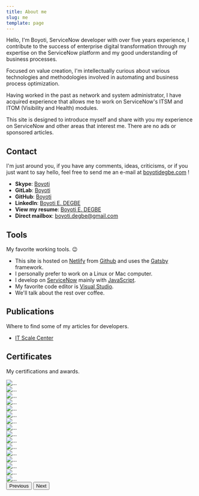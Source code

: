 ```yaml
---
title: About me
slug: me
template: page
---
```


Hello, I'm Boyoti, ServiceNow developer with over five years experience, I contribute to the success of enterprise digital transformation through my expertise on the ServiceNow platform and my good understanding of business processes.

Focused on value creation, I'm intellectually curious about various technologies and methodologies involved in automating and business process optimization.

Having worked in the past as network and system administrator, I have acquired experience that allows me to work on ServiceNow's ITSM and ITOM (Visibility and Health) modules.

This site is designed to introduce myself and share with you my experience on ServiceNow and other areas that interest me. There are no ads or sponsored articles.

## Contact

I'm just around you, if you have any comments, ideas, criticisms, or if you just want to say hello, feel free to send me an e-mail at [boyotidegbe.com](mailto:hello@boyotidegbe.com) !

- **Skype**: [Boyoti](https://join.skype.com/invite/kH0u8NX4RoyD?call)
- **GitLab**: [Boyoti](https:/gitlab.com/Boyoti)
- **GitHub**: [Boyoti](https://github.com/Boyoti)
- **LinkedIn**: [Boyoti E. DEGBE](https://www.linkedin.com/in/boyoti-essohouna-degbe/)
- **View my resume**: [Boyoti E. DEGBE](/resume)
- **Direct mailbox**: [boyoti.degbe@gmail.com](mailto:boyoti.degbe@gmail.com)

## Tools

My favorite working tools. 😉

- This site is hosted on [Netlify](https://www.netlify.com/) from [Github](https://github.com/) and uses the [Gatsby](https://www.gatsbyjs.com/) framework.
- I personally prefer to work on a Linux or Mac computer.
- I develop on [ServiceNow](https://www.servicenow.com/) mainly with [JavaScript](https://www.javascript.com/).
- My favorite code editor is [Visual Studio](https://visualstudio.microsoft.com/).
- We'll talk about the rest over coffee.


## Publications

Where to find some of my articles for developers.

- <a href="https://itscalecenter.com/" target="_blank">IT Scale Center</a>

## Certificates

My certifications and awards.

<div id="carouselExampleInterval" class="carousel slide" data-bs-ride="carousel">
  <!-- <div class="carousel-indicators">
    <button type="button" data-bs-target="#carouselExampleInterval" data-bs-slide-to="0" class="active" aria-current="true" aria-label="Slide 1"></button>
    <button type="button" data-bs-target="#carouselExampleInterval" data-bs-slide-to="1" aria-label="Slide 2"></button>
    <button type="button" data-bs-target="#carouselExampleInterval" data-bs-slide-to="2" aria-label="Slide 3"></button>
  </div> -->
  <div class="carousel-inner">
    <!-- To define the display duration : (class="carousel-item active" data-bs-interval="6000")
    Valid certification size : Width (2479) Height (1744) (https://photoutils.com/) -->
    <div class="carousel-item active">
      <img src="../images/certifications/CISDiscovery.jpg" class="d-block w-100" alt="...">
      <!-- <div class="carousel-caption d-none d-md-block">
        <h5 class="itscCarousel">ServiceNow ITOM</h5>
        <p class="itscCarousel">Discovery Implementation Specialist Certification</p>
      </div> -->
    </div>
    <div class="carousel-item">
      <img src="../images/certifications/CISEventManagement.jpg" class="d-block w-100" alt="...">
      <!-- <div class="carousel-caption d-none d-md-block">
        <h5 class="itscCarousel">ServiceNow ITOM</h5>
        <p class="itscCarousel">Event Management Implementation Specialist Certification</p>
      </div> -->
    </div>
    <div class="carousel-item">
      <img src="../images/certifications/CAD.jpg" class="d-block w-100" alt="...">
      <!-- <div class="carousel-caption d-none d-md-block">
        <h5 class="itscCarousel">ServiceNow Platform</h5>
        <p class="itscCarousel">Application Developer Certification</p>
      </div> -->
    </div>
    <div class="carousel-item">
      <img src="../images/certifications/CSA.jpg" class="d-block w-100" alt="...">
      <!-- <div class="carousel-caption d-none d-md-block">
        <h5 class="itscCarousel">ServiceNow Platform</h5>
        <p class="itscCarousel">System Administrator Certification</p>
      </div> -->
    </div>
    <div class="carousel-item">
      <img src="../images/certifications/ITILV4.jpg" class="d-block w-100" alt="...">
      <!-- <div class="carousel-caption d-none d-md-block">
        <h5 class="itscCarousel">IT Service Management</h5>
        <p class="itscCarousel">ITIL® 4 Foundation Certification</p>
      </div> -->
    </div>
    <div class="carousel-item">
      <img src="../images/certifications/PRINCE2Agile.jpg" class="d-block w-100" alt="...">
      <!-- <div class="carousel-caption d-none d-md-block">
        <h5 class="itscCarousel">Agile Project Management</h5>
        <p class="itscCarousel">PRINCE2® Agile Foundation Certification</p>
      </div> -->
    </div>
    <div class="carousel-item">
      <img src="../images/certifications/AZ900.jpg" class="d-block w-100" alt="...">
      <!-- <div class="carousel-caption d-none d-md-block">
        <h5 class="itscCarousel">Microsoft Azure</h5>
        <p class="itscCarousel">AZ 900 Azure Fundamentals Certification</p>
      </div> -->
    </div>
    <div class="carousel-item">
      <img src="../images/certifications/CMDBHealth.jpg" class="d-block w-100" alt="...">
      <!-- <div class="carousel-caption d-none d-md-block">
        <h5 class="itscCarousel">ServiceNow ITOM</h5>
        <p class="itscCarousel">CMDB Health Micro-Certification</p>
      </div> -->
    </div>
    <div class="carousel-item">
      <img src="../images/certifications/ConfigureCMDB.jpg" class="d-block w-100" alt="...">
      <!-- <div class="carousel-caption d-none d-md-block">
        <h5 class="itscCarousel">ServiceNow ITOM</h5>
        <p class="itscCarousel">CMDB Configuration Micro-Certification</p>
      </div> -->
    </div>
    <div class="carousel-item">
      <img src="../images/certifications/IntegrationHub.jpg" class="d-block w-100" alt="...">
      <!-- <div class="carousel-caption d-none d-md-block">
        <h5 class="itscCarousel">ServiceNow Platform</h5>
        <p class="itscCarousel">Integration Hub Micro-Certification</p>
      </div> -->
    </div>
    <div class="carousel-item">
      <img src="../images/certifications/FlowDesigner.jpg" class="d-block w-100" alt="...">
      <!-- <div class="carousel-caption d-none d-md-block">
        <h5 class="itscCarousel">ServiceNow Platform</h5>
        <p class="itscCarousel">Flow Designer Micro-Certification</p>
      </div> -->
    </div>
    <div class="carousel-item">
      <img src="../images/certifications/ATF.jpg" class="d-block w-100" alt="...">
      <!-- <div class="carousel-caption d-none d-md-block">
        <h5 class="itscCarousel">ServiceNow ATF</h5>
        <p class="itscCarousel">Automated Test Framework Micro-Certification</p>
      </div> -->
    </div>
    <div class="carousel-item">
      <img src="../images/certifications/SPMAgileTest.jpg" class="d-block w-100" alt="...">
      <!-- <div class="carousel-caption d-none d-md-block">
        <h5 class="itscCarousel">ServiceNow SPM</h5>
        <p class="itscCarousel">Agile and Test Management Implementation Micro-Certification</p>
      </div> -->
    </div>
    <div class="carousel-item">
      <img src="../images/certifications/PerformanceAnalytics.jpg" class="d-block w-100" alt="...">
      <!-- <div class="carousel-caption d-none d-md-block">
        <h5 class="itscCarousel">ServiceNow Platform</h5>
        <p class="itscCarousel">Performance Analytics Micro-Certification</p>
      </div> -->
    </div>
    <div class="carousel-item">
      <img src="../images/certifications/ServicePortal.jpg" class="d-block w-100" alt="...">
      <!-- <div class="carousel-caption d-none d-md-block">
        <h5 class="itscCarousel">ServiceNow Platform</h5>
        <p class="itscCarousel">Service Portal Micro-Certification</p>
      </div> -->
    </div>
    <div class="carousel-item">
      <img src="../images/certifications/SubscriptionModel.jpg" class="d-block w-100" alt="...">
      <!-- <div class="carousel-caption d-none d-md-block">
        <h5 class="itscCarousel">ServiceNow Platform</h5>
        <p class="itscCarousel">Subscription Model Micro-Certification</p>
      </div> -->
    </div>
  </div>
  <button class="carousel-control-prev" type="button" data-bs-target="#carouselExampleInterval" data-bs-slide="prev">
    <span class="carousel-control-prev-icon" aria-hidden="true"></span>
    <span class="visually-hidden">Previous</span>
  </button>
  <button class="carousel-control-next" type="button" data-bs-target="#carouselExampleInterval" data-bs-slide="next">
    <span class="carousel-control-next-icon" aria-hidden="true"></span>
    <span class="visually-hidden">Next</span>
  </button>
</div>
